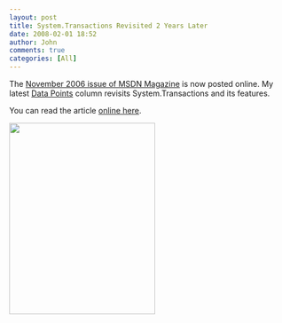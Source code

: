 ```yaml
---
layout: post
title: System.Transactions Revisited 2 Years Later
date: 2008-02-01 18:52
author: John
comments: true
categories: [All]
---
```

<p>The&nbsp;<a href="http://msdn.microsoft.com/msdnmag/issues/06/11/default.aspx">November 2006 issue of MSDN Magazine</a>&nbsp;is now posted online. My latest <a href="http://msdn.microsoft.com/msdnmag/issues/06/11/DataPoints/">Data Points</a> column revisits System.Transactions and its features.</p><p>You can read the article <a href="http://msdn.microsoft.com/msdnmag/issues/06/11/DataPoints/">online here</a>. </p><p><a href="http://msdn.microsoft.com/msdnmag/issues/06/06/"></a></p><p><img border="0" height="345" src="http://msdn.microsoft.com/msdnmag/images/covers/November06coverlg.gif" width="263" />&nbsp;</p>

